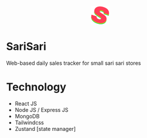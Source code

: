 
<p align="center">
<img src="./client/src/assets/logo.png?raw=true" width="50" height="50">
</p>

# SariSari

Web-based daily sales tracker for small sari sari stores

# Technology

- React JS
- Node JS / Express JS
- MongoDB
- Tailwindcss
- Zustand [state manager]
